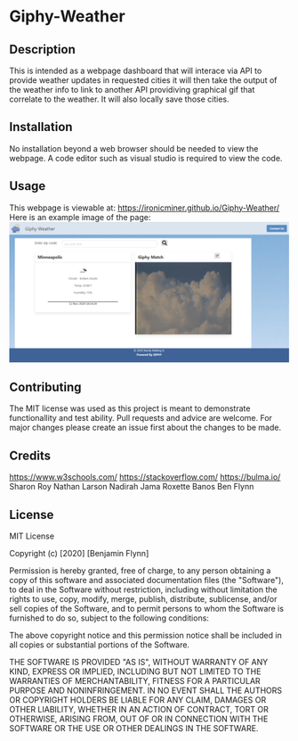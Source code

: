 # Giphy-Weather

## Description

This is intended as a webpage dashboard that will interace via API to provide weather updates in requested cities it will then take the output of the weather info to link to another API providiving graphical gif that correlate to the weather. It will also locally save those cities.

## Installation

No installation beyond a web browser should be needed to view the webpage. A code editor such as visual studio is required to view the code.

## Usage

This webpage is viewable at: https://ironicminer.github.io/Giphy-Weather/
Here is an example image of the page: ![Image of webpage](./assets/images/screenshot.PNG)

## Contributing

The MIT license was used as this project is meant to demonstrate functionallity and test ability. Pull requests and advice are welcome. For major changes please create an issue first about the changes to be made.

## Credits

https://www.w3schools.com/
https://stackoverflow.com/
https://bulma.io/
Sharon Roy
Nathan Larson
Nadirah Jama
Roxette Banos
Ben Flynn

## License

MIT License

Copyright (c) [2020] [Benjamin Flynn]

Permission is hereby granted, free of charge, to any person obtaining a copy
of this software and associated documentation files (the "Software"), to deal
in the Software without restriction, including without limitation the rights
to use, copy, modify, merge, publish, distribute, sublicense, and/or sell
copies of the Software, and to permit persons to whom the Software is
furnished to do so, subject to the following conditions:

The above copyright notice and this permission notice shall be included in all
copies or substantial portions of the Software.

THE SOFTWARE IS PROVIDED "AS IS", WITHOUT WARRANTY OF ANY KIND, EXPRESS OR
IMPLIED, INCLUDING BUT NOT LIMITED TO THE WARRANTIES OF MERCHANTABILITY,
FITNESS FOR A PARTICULAR PURPOSE AND NONINFRINGEMENT. IN NO EVENT SHALL THE
AUTHORS OR COPYRIGHT HOLDERS BE LIABLE FOR ANY CLAIM, DAMAGES OR OTHER
LIABILITY, WHETHER IN AN ACTION OF CONTRACT, TORT OR OTHERWISE, ARISING FROM,
OUT OF OR IN CONNECTION WITH THE SOFTWARE OR THE USE OR OTHER DEALINGS IN THE
SOFTWARE.

